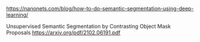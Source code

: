 
https://nanonets.com/blog/how-to-do-semantic-segmentation-using-deep-learning/

Unsupervised Semantic Segmentation by Contrasting Object Mask Proposals
https://arxiv.org/pdf/2102.06191.pdf
